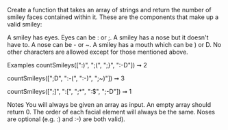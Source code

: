 Create a function that takes an array of strings and return the number of smiley faces contained within it. These are the components that make up a valid smiley:

A smiley has eyes. Eyes can be : or ;.
A smiley has a nose but it doesn't have to. A nose can be - or ~.
A smiley has a mouth which can be ) or D.
No other characters are allowed except for those mentioned above.

Examples
countSmileys([":)", ";(", ";}", ":-D"]) ➞ 2

countSmileys([";D", ":-(", ":-)", ";~)"]) ➞ 3

countSmileys([";]", ":[", ";*", ":$", ";-D"]) ➞ 1

Notes
You will always be given an array as input.
An empty array should return 0.
The order of each facial element will always be the same.
Noses are optional (e.g. :) and :-) are both valid).